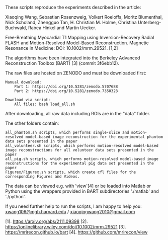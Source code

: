 
These scripts reproduce the experiments described in the article:

Xiaoqing Wang, Sebastian Rosenzweig, Volkert Roeloffs, Moritz Blumenthal, Nick Scholand, Zhengguo Tan, H. Christian M. Holme, Christina Unterberg-Buchwald, Rabea Hinkel and Martin Uecker.

Free-Breathing Myocardial T1 Mapping using Inversion-Recovery Radial FLASH and Motion-Resolved Model-Based Reconstruction.
Magnetic Resonance in Medicine: DOI: 10.1002/mrm.29521. [1,2]

The algorithms have been integrated into the Berkeley Advanced Reconstruction Toolbox (BART) [3] (commit 3f6ebb12).

The raw files are hosted on ZENODO and must be downloaded first:

    Manual download: 
        Part 1: https://doi.org/10.5281/zenodo.5707688
        Part 2: https://doi.org/10.5281/zenodo.7350323

    Download via script:
        All files: bash load_all.sh

After downloading, all raw data including ROIs are in the "data" folder.

The other folders contain:

    all_phantom.sh scripts, which performs single-slice and motion-resolved model-based image reconstruction for the experimental phantom data sets presented in the paper
    all_volunteer.sh scripts, which performs motion-resolved model-based image reconstructions for all volunteer data sets presented in the paper
    all_pig.sh scripts, which performs motion-resolved model-based image reconstructions for the experimental pig data set presented in the paper
    Figurex/Figurex.sh scripts, which create cfl files for the corresponding Figures and Videos.

The data can be viewed e.g. with 'view'[4] or be loaded into Matlab or Python using the wrappers provided in BART subdirectories './matlab' and './python'.

If you need further help to run the scripts, I am happy to help you: xwang106@mgh.harvard.edu / xiaoqingwang2010@gmail.com

[1]. https://arxiv.org/abs/2111.09398 [2]. https://onlinelibrary.wiley.com/doi/10.1002/mrm.29521 [3]. https://mrirecon.github.io/bart [4]. https://github.com/mrirecon/view

